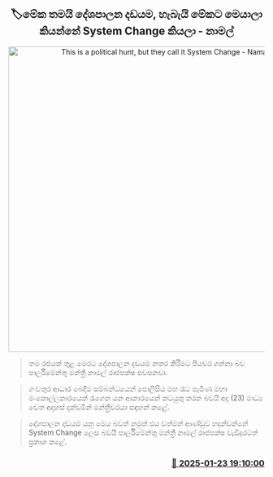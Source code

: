 <p align='center'><b><h2 align='center' title='This is a political hunt, but they call it System Change - Namal'>🏷මේක තමයි දේශපාලන දඩයම, හැබැයි මේකට මෙයාලා කියන්නේ System Change කියලා - නාමල්</h2></b></p>
<p align='center'><img src='https://helakuru.sgp1.cdn.digitaloceanspaces.com/esana/images/lib/namal-rajapaksa-cut.jpg' width='600' alt='This is a political hunt, but they call it System Change - Namal'></p>

> තම රජයක් තුළ මෙරට දේශපාලන දඩයම නතර කිරීමට පියවර ගන්නා බව පාර්ලිමේන්තු මන්ත්‍රී නාමල් රාජපක්ෂ පවසනවා.

> ගංවතුර ආධාර බෙදීම සම්බන්ධයෙන් පොලීසිය මහ රෑට පැමිණ මහා මංකොල්ලකාරයෙක් රැගෙන යන ආකාරයෙන් කටයුතු කරන බවයි අද (23) මාධ්‍ය වෙත අදහස් දක්වමින් මන්ත්‍රීවරයා සඳහන් කළේ.

> දේශපාලන දඩයම යනු මෙය බවත් නමුත් එය වත්මන් ආණ්ඩුව හදුන්වන්නේ System Change ලෙස බවයි පාර්ලිමේන්තු මන්ත්‍රී නාමල් රාජපක්ෂ වැඩිදුරටත් ප්‍රකාශ කළේ. 



<h3 align='right'><a href='https://www.helakuru.lk/esana/p/106838/'>📅 2025-01-23 19:10:00</a></h3>
